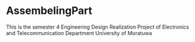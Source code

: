 # AssembelingPart
This is the semester 4 Engineering Design Realization Project of Electronics and Telecommunication Department University of Moratuwa
